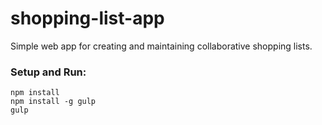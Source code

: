# shopping-list-app
Simple web app for creating and maintaining collaborative shopping lists.

### Setup and Run:

    npm install
    npm install -g gulp
    gulp